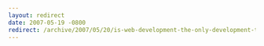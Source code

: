 ```yaml
---
layout: redirect
date: 2007-05-19 -0800
redirect: /archive/2007/05/20/is-web-development-the-only-development-that-matters.aspx/
---
```

